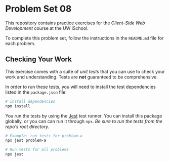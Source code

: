 # Problem Set 08

This repository contains practice exercises for the _Client-Side Web Development_ course at the UW iSchool.

To complete this problem set, follow the instructions in the `README.md` file for each problem.

## Checking Your Work
This exercise comes with a suite of _unit tests_ that you can use to check your work and understanding. Tests are **not** guaranteed to be comprehensive.

In order to run these tests, you will need to install the test dependencies listed in the `package.json` file:

```bash
# install dependencies
npm install
```

You run the tests by using the [Jest](https://facebook.github.io/jest/) test runner. You can install this package globally, or you can can run it through `npx`. _Be sure to run the tests from the repo's root directory_.

```bash
# Example: run tests for problem-a
npx jest problem-a

# Run tests for all problems
npx jest
```
